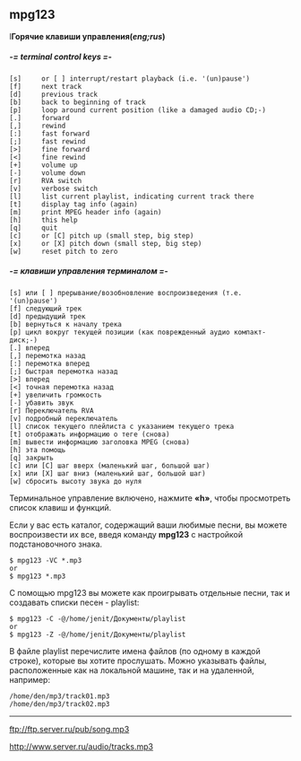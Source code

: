 ## mpg123
l**Горячие клавиши управления(***eng;rus***)**

##### -= terminal control keys =-

    [s]     or [ ] interrupt/restart playback (i.e. '(un)pause')
    [f]     next track
    [d]     previous track
    [b]     back to beginning of track
    [p]     loop around current position (like a damaged audio CD;-)
    [.]     forward
    [,]     rewind
    [:]     fast forward
    [;]     fast rewind
    [>]     fine forward
    [<]     fine rewind
    [+]     volume up
    [-]     volume down
    [r]     RVA switch
    [v]     verbose switch
    [l]     list current playlist, indicating current track there
    [t]     display tag info (again)
    [m]     print MPEG header info (again)
    [h]     this help
    [q]     quit
    [c]     or [C] pitch up (small step, big step)
    [x]     or [X] pitch down (small step, big step)
    [w]     reset pitch to zero

##### -= клавиши управления терминалом =-

    [s] или [ ] прерывание/возобновление воспроизведения (т.е. '(un)pause')
    [f] следующий трек
    [d] предыдущий трек
    [b] вернуться к началу трека
    [p] цикл вокруг текущей позиции (как поврежденный аудио компакт-диск;-)
    [.] вперед
    [,] перемотка назад
    [:] перемотка вперед
    [;] быстрая перемотка назад
    [>] вперед
    [<] точная перемотка назад
    [+] увеличить громкость
    [-] убавить звук
    [r] Переключатель RVA
    [v] подробный переключатель
    [l] список текущего плейлиста с указанием текущего трека
    [t] отображать информацию о теге (снова)
    [m] вывести информацию заголовка MPEG (снова)
    [h] эта помощь
    [q] закрыть
    [c] или [C] шаг вверх (маленький шаг, большой шаг)
    [x] или [X] шаг вниз (маленький шаг, большой шаг)
    [w] сбросить высоту звука до нуля

Терминальное управление включено, нажмите **«h»**, чтобы просмотреть список клавиш и функций.

Если у вас есть каталог, содержащий ваши любимые песни, вы можете воспроизвести их все, введя команду **mpg123** с настройкой подстановочного знака.

    $ mpg123 -VC *.mp3
    or
    $ mpg123 *.mp3

С помощью mpg123 вы можете как проигрывать отдельные песни, так и создавать списки песен - playlist:

    $ mpg123 -C -@/home/jenit/Документы/playlist
    or
    $ mpg123 -Z -@/home/jenit/Документы/playlist

В файле  playlist перечислите имена файлов (по одному в каждой строке), которые вы хотите прослушать. Можно указывать файлы, расположенные как на локальной машине, так и на удаленной, например:

    /home/den/mp3/track01.mp3
    /home/den/mp3/track02.mp3

---

ftp://ftp.server.ru/pub/song.mp3

http://www.server.ru/audio/tracks.mp3

    

